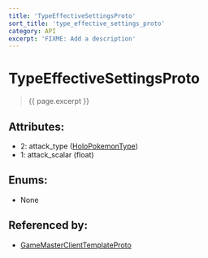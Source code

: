 ```yaml
---
title: 'TypeEffectiveSettingsProto'
sort_title: 'type_effective_settings_proto'
category: API
excerpt: 'FIXME: Add a description'
---
```


[comment]: <> (THIS PART IS GENERATED - AKA DON'T EDIT THIS PART MANUALLY)

# TypeEffectiveSettingsProto

> {{ page.excerpt }}

## Attributes:

- 2: attack_type ([HoloPokemonType](../../enums/HoloPokemonType/))
- 1: attack_scalar (float) 

## Enums:

- None

## Referenced by:

- [GameMasterClientTemplateProto](../GameMasterClientTemplateProto/)

[comment]: <> (YOU CAN EDIT AFTER THIS)
